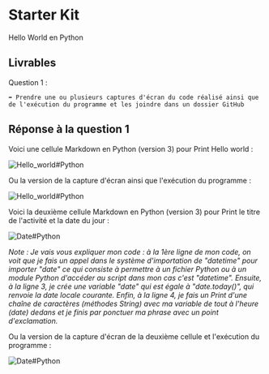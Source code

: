 # Starter Kit

Hello World en Python

## Livrables

Question 1 :

```
➡️ Prendre une ou plusieurs captures d'écran du code réalisé ainsi que de l'exécution du programme et les joindre dans un dossier GitHub
```

## Réponse à la question 1

Voici une cellule Markdown en Python (version 3) pour Print Hello world :

![Hello_world#Python](https://i.imgur.com/YrzTTCi.png)

Ou la version de la capture d'écran ainsi que l'exécution du programme :

![Hello_world#Python](https://i.imgur.com/EMKnuVU.png)

Voici la deuxième cellule Markdown en Python (version 3) pour Print le titre de l'activité et la date du jour :

![Date#Python](https://i.imgur.com/iVLjXwu.png)

*Note : Je vais vous expliquer mon code : à la 1ère ligne de mon code, on voit que je fais un appel dans le système d'importation de "datetime" pour importer "date" ce qui consiste à permettre à un fichier Python ou à un module Python d'accéder au script dans mon cas c'est "datetime". Ensuite, à la ligne 3, je crée une variable "date" qui est égale à "date.today()", qui renvoie la date locale courante. Enfin, à la ligne 4, je fais un Print d'une chaîne de caractères (méthodes String) avec ma variable de tout à l'heure (date) dedans et je finis par ponctuer ma phrase avec un point d'exclamation.*

Ou la version de la capture d'écran de la deuxième cellule et l'exécution du programme :

![Date#Python](https://i.imgur.com/5Gjt6j2.png)
